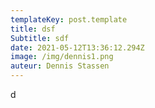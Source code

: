 ```yaml
---
templateKey: post.template
title: dsf
Subtitle: sdf
date: 2021-05-12T13:36:12.294Z
image: /img/dennis1.png
auteur: Dennis Stassen
---
```

d